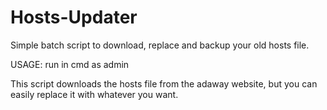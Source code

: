 # Hosts-Updater
Simple batch script to download, replace and backup your old hosts file.

USAGE: run in cmd as admin

This script downloads the hosts file from the adaway website, but you can easily replace it with whatever you want.
